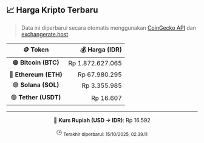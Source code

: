 

<!-- HARGA_KRIPTO -->
## 📈 Harga Kripto Terbaru

> Data ini diperbarui secara otomatis menggunakan [CoinGecko API](https://www.coingecko.com/) dan [exchangerate.host](https://exchangerate.host/)

<div align="center">

| 🪙 Token | 💰 Harga (IDR) |
|:------:|---------------:|
| 🟠 **Bitcoin (BTC)**   | Rp 1.872.627.065 |
| 🔵 **Ethereum (ETH)**  | Rp 67.980.295 |
| 🟣 **Solana (SOL)**    | Rp 3.355.985 |
| 🟢 **Tether (USDT)**   | Rp 16.607 |

---

💱 **Kurs Rupiah (USD → IDR)**: Rp 16.592

🕒 <sub>Terakhir diperbarui: 15/10/2025, 02.39.11</sub>

</div>
<!-- /HARGA_KRIPTO -->